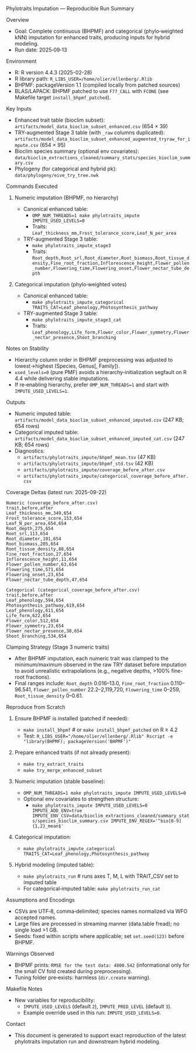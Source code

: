 Phylotraits Imputation — Reproducible Run Summary

Overview
- Goal: Complete continuous (BHPMF) and categorical (phylo‑weighted kNN) imputation for enhanced traits, producing inputs for hybrid modeling.
- Run date: 2025‑09‑13

Environment
- R: R version 4.4.3 (2025-02-28)
- R library path: `R_LIBS_USER=/home/olier/ellenberg/.Rlib`
- BHPMF: packageVersion 1.1 (compiled locally from patched sources)
- BLAS/LAPACK: BHPMF patched to use `F77_CALL` with `FCONE` (see Makefile target `install_bhpmf_patched`).

Key Inputs
- Enhanced trait table (bioclim subset): `artifacts/model_data_bioclim_subset_enhanced.csv` (654 × 39)
- TRY-augmented Stage 3 table (with `_raw` columns duplicated): `artifacts/model_data_bioclim_subset_enhanced_augmented_tryraw_for_impute.csv` (654 × 95)
- Bioclim species summary (optional env covariates): `data/bioclim_extractions_cleaned/summary_stats/species_bioclim_summary.csv`
- Phylogeny (for categorical and hybrid pk): `data/phylogeny/eive_try_tree.nwk`

Commands Executed
1) Numeric imputation (BHPMF, no hierarchy)
   - Canonical enhanced table:
     - `OMP_NUM_THREADS=1 make phylotraits_impute IMPUTE_USED_LEVELS=0`
     - Traits: `Leaf_thickness_mm,Frost_tolerance_score,Leaf_N_per_area`
   - TRY-augmented Stage 3 table:
     - `make phylotraits_impute_stage3`
     - Traits: `Root_depth,Root_srl,Root_diameter,Root_biomass,Root_tissue_density,Fine_root_fraction,Inflorescence_height,Flower_pollen_number,Flowering_time,Flowering_onset,Flower_nectar_tube_depth`

2) Categorical imputation (phylo‑weighted votes)
   - Canonical enhanced table:
     - `make phylotraits_impute_categorical TRAITS_CAT=Leaf_phenology,Photosynthesis_pathway`
   - TRY-augmented Stage 3 table:
     - `make phylotraits_impute_stage3_cat`
     - Traits: `Leaf_phenology,Life_form,Flower_color,Flower_symmetry,Flower_nectar_presence,Shoot_branching`

Notes on Stability
- Hierarchy column order in BHPMF preprocessing was adjusted to lowest→highest (Species, Genus[, Family]).
- `used_levels=0` (pure PMF) avoids a hierarchy‑initialization segfault on R 4.4 while delivering stable imputations.
- If re‑enabling hierarchy, prefer `OMP_NUM_THREADS=1` and start with `IMPUTE_USED_LEVELS=1`.

Outputs
- Numeric imputed table: `artifacts/model_data_bioclim_subset_enhanced_imputed.csv` (247 KB; 654 rows)
- Categorical imputed table: `artifacts/model_data_bioclim_subset_enhanced_imputed_cat.csv` (247 KB; 654 rows)
- Diagnostics:
  - `artifacts/phylotraits_impute/bhpmf_mean.tsv` (47 KB)
  - `artifacts/phylotraits_impute/bhpmf_std.tsv` (42 KB)
  - `artifacts/phylotraits_impute/coverage_before_after.csv`
  - `artifacts/phylotraits_impute/categorical_coverage_before_after.csv`

Coverage Deltas (latest run: 2025-09-22)
```
Numeric (coverage_before_after.csv)
trait,before,after
Leaf_thickness_mm,349,654
Frost_tolerance_score,153,654
Leaf_N_per_area,654,654
Root_depth,275,654
Root_srl,113,654
Root_diameter,101,654
Root_biomass,205,654
Root_tissue_density,88,654
Fine_root_fraction,27,654
Inflorescence_height,11,654
Flower_pollen_number,63,654
Flowering_time,571,654
Flowering_onset,23,654
Flower_nectar_tube_depth,47,654

Categorical (categorical_coverage_before_after.csv)
trait,before,after
Leaf_phenology,594,654
Photosynthesis_pathway,619,654
Leaf_phenology,611,654
Life_form,622,654
Flower_color,512,654
Flower_symmetry,23,654
Flower_nectar_presence,38,654
Shoot_branching,534,654
```

Clamping Strategy (Stage 3 numeric traits)
- After BHPMF imputation, each numeric trait was clamped to the minimum/maximum observed in the raw TRY dataset before imputation to avoid unrealistic extrapolations (e.g., negative depths, >100% fine-root fractions).
- Final ranges include: `Root_depth` 0.016–13.0, `Fine_root_fraction` 0.110–96.541, `Flower_pollen_number` 22.2–2,119,720, `Flowering_time` 0–259, `Root_tissue_density` 0–0.61.

Reproduce from Scratch
1) Ensure BHPMF is installed (patched if needed):
   - `make install_bhpmf`  # or `make install_bhpmf_patched` on R ≥ 4.2
   - Test: `R_LIBS_USER="/home/olier/ellenberg/.Rlib" Rscript -e "library(BHPMF); packageVersion('BHPMF')"`

2) Prepare enhanced traits (if not already present):
   - `make try_extract_traits`
   - `make try_merge_enhanced_subset`

3) Numeric imputation (stable baseline):
   - `OMP_NUM_THREADS=1 make phylotraits_impute IMPUTE_USED_LEVELS=0`
   - Optional env covariates to strengthen structure:
     - `make phylotraits_impute IMPUTE_USED_LEVELS=0 IMPUTE_ADD_ENV=true IMPUTE_ENV_CSV=data/bioclim_extractions_cleaned/summary_stats/species_bioclim_summary.csv IMPUTE_ENV_REGEX='^bio[0-9]{1,2}_mean$'`

4) Categorical imputation:
   - `make phylotraits_impute_categorical TRAITS_CAT=Leaf_phenology,Photosynthesis_pathway`

5) Hybrid modeling (imputed table):
   - `make phylotraits_run`  # runs axes T, M, L with TRAIT_CSV set to imputed table
   - For categorical‑imputed table: `make phylotraits_run_cat`

Assumptions and Encodings
- CSVs are UTF‑8, comma‑delimited; species names normalized via WFO accepted names.
- Large files are processed in streaming manner (data.table fread); no single load >1 GB.
- Seeds: fixed within scripts where applicable; set `set.seed(123)` before BHPMF.

Warnings Observed
- BHPMF prints: `RMSE for the test data: 4800.542` (informational only for the small CV fold created during preprocessing).
- Tuning folder pre‑exists: harmless (`dir.create` warning).

Makefile Notes
- New variables for reproducibility:
  - `IMPUTE_USED_LEVELS` (default `2`), `IMPUTE_PRED_LEVEL` (default `3`).
  - Example override used in this run: `IMPUTE_USED_LEVELS=0`.

Contact
- This document is generated to support exact reproduction of the latest phylotraits imputation run and downstream hybrid modeling.

